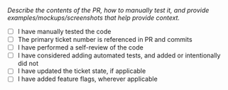 _Describe the contents of the PR, how to manually test it, and provide examples/mockups/screenshots that help provide context._

- [ ] I have manually tested the code
- [ ] The primary ticket number is referenced in PR and commits
- [ ] I have performed a self-review of the code
- [ ] I have considered adding automated tests, and added or intentionally did not
- [ ] I have updated the ticket state, if applicable
- [ ] I have added feature flags, wherever applicable
